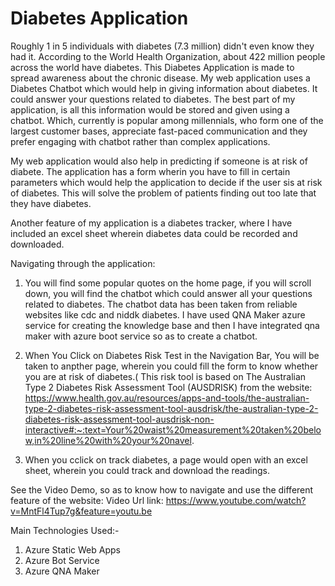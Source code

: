# Diabetes Application

Roughly 1 in 5 individuals with diabetes (7.3 million) didn't even know they had it. According to the World Health Organization, about 422 million people across the world have diabetes. 
This Diabetes Application is made to spread awareness about the chronic disease. My web application uses a Diabetes Chatbot which would help in giving information about diabetes. It could answer your questions related to diabetes. The best part of my application, is all this information would be stored and given using a chatbot. Which, currently is popular among millennials, who form one of the largest customer bases, appreciate fast-paced communication and they prefer engaging with chatbot rather than complex applications.

My web application would also help in predicting if someone is at risk of diabete. The application has a form  wherin you have to fill in certain parameters which would help the application to decide if  the user sis at risk of diabetes. This will solve the problem of patients finding out too late that they have diabetes.

Another feature of my application is a diabetes tracker, where I have included an excel sheet wherein diabetes data could be recorded and downloaded.


Navigating through the application:

1. You will find some popular quotes on the home page, if you will scroll down, you will find the chatbot which could answer all your questions related to diabetes. The chatbot data has been taken from reliable websites like cdc and niddk diabetes. I have used QNA Maker azure service for creating the knowledge base and then I have integrated qna maker with azure boot service so as to create a chatbot. 

2. When You Click on Diabetes Risk Test in the Navigation Bar, You will be taken to anpther page, wherein you could fill the form to know whether you are at risk of diabetes.( This risk tool is based on The Australian Type 2 Diabetes Risk Assessment Tool (AUSDRISK) from the website: https://www.health.gov.au/resources/apps-and-tools/the-australian-type-2-diabetes-risk-assessment-tool-ausdrisk/the-australian-type-2-diabetes-risk-assessment-tool-ausdrisk-non-interactive#:~:text=Your%20waist%20measurement%20taken%20below,in%20line%20with%20your%20navel.

3. When you cclick on track diabetes, a page would open with an excel sheet, wherein you could track and download the readings.

See the Video Demo, so as to know how to navigate and use the different feature of the website:
Video Url link: https://www.youtube.com/watch?v=MntFl4Tup7g&feature=youtu.be


Main Technologies Used:-

1. Azure Static Web Apps
2. Azure Bot Service 
3. Azure QNA Maker 
